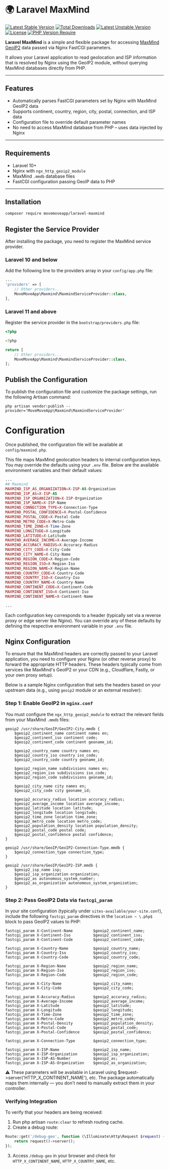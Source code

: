 # 🌍 Laravel MaxMind
[![Latest Stable Version](http://poser.pugx.org/movemoveapp/laravel-maxmind/v)](https://packagist.org/packages/movemoveapp/laravel-maxmind)
[![Total Downloads](http://poser.pugx.org/movemoveapp/laravel-maxmind/downloads)](https://packagist.org/packages/movemoveapp/laravel-maxmind)
[![Latest Unstable Version](http://poser.pugx.org/movemoveapp/laravel-maxmind/v/unstable)](https://packagist.org/packages/movemoveapp/laravel-maxmind)
[![License](http://poser.pugx.org/movemoveapp/laravel-maxmind/license)](https://packagist.org/packages/movemoveapp/laravel-maxmind)
[![PHP Version Require](http://poser.pugx.org/movemoveapp/laravel-maxmind/require/php)](https://packagist.org/packages/movemoveapp/laravel-maxmind)

**Laravel MaxMind** is a simple and flexible package for accessing [MaxMind GeoIP2](https://maxmind.com/) data passed via Nginx FastCGI parameters.

It allows your Laravel application to read geolocation and ISP information that is resolved by Nginx using the GeoIP2 module, without querying MaxMind databases directly from PHP.

---

## Features

- Automatically parses FastCGI parameters set by Nginx with MaxMind GeoIP2 data
- Supports continent, country, region, city, postal, connection, and ISP data
- Configuration file to override default parameter names
- No need to access MaxMind database from PHP – uses data injected by Nginx

---

## Requirements

- Laravel 10+
- Nginx with `ngx_http_geoip2_module`
- MaxMind `.mmdb` database files
- FastCGI configuration passing GeoIP data to PHP

---

## Installation

```bash
composer require movemoveapp/laravel-maxmind
```

## Register the Service Provider
After installing the package, you need to register the MaxMind service provider.

### Laravel 10 and below

Add the following line to the providers array in your `config/app.php` file:

```php
...
'providers' => [
    // Other providers...
    MoveMoveApp\Maxmind\MaxmindServiceProvider::class,
],

```

### Laravel 11 and above

Register the service provider in the `bootstrap/providers.php` file:

```php
<?php

<?php

return [
    // Other providers...
    MoveMoveApp\Maxmind\MaxmindServiceProvider::class,
];


```

## Publish the Configuration

To publish the configuration file and customize the package settings, run the following Artisan command:

```shell
php artisan vendor:publish --provider='MoveMoveApp\Maxmind\MaxmindServiceProvider'
```

# Configuration

Once published, the configuration file will be available at `config/maxmind.php`.

This file maps MaxMind geolocation headers to internal configuration keys. You may override the defaults using your `.env` file. Below are the available environment variables and their default values:

```php
...
## Maxmind
MAXMIND_ISP_AS_ORGANIZATION=X-ISP-AS-Organization
MAXMIND_ISP_AS=X-ISP-AS
MAXMIND_ISP_ORGANIZATION=X-ISP-Organization
MAXMIND_ISP_NAME=X-ISP-Name
MAXMIND_CONNECTION_TYPE=X-Connection-Type
MAXMIND_POSTAL_CONFIDENCE=X-Postal-Confidence
MAXMIND_POSTAL_CODE=X-Postal-Code
MAXMIND_METRO_CODE=X-Metro-Code
MAXMIND_TIME_ZONE=X-Time-Zone
MAXMIND_LONGITUDE=X-Longitude
MAXMIND_LATITUDE=X-Latitude
MAXMIND_AVERAGE_INCOME=X-Average-Income
MAXMIND_ACCURACY_RADIUS=X-Accuracy-Radius
MAXMIND_CITY_CODE=X-City-Code
MAXMIND_CITY_NAME=X-City-Name
MAXMIND_REGION_CODE=X-Region-Code
MAXMIND_REGION_ISO=X-Region-Iso
MAXMIND_REGION_NAME=X-Region-Name
MAXMIND_COUNTRY_CODE=X-Country-Code
MAXMIND_COUNTRY_ISO=X-Country-Iso
MAXMIND_COUNTRY_NAME=X-Country-Name
MAXMIND_CONTINENT_CODE=X-Continent-Code
MAXMIND_CONTINENT_ISO=X-Continent-Iso
MAXMIND_CONTINENT_NAME=X-Continent-Name

...
```

Each configuration key corresponds to a header (typically set via a reverse proxy or edge server like Nginx). You can override any of these defaults by defining the respective environment variable in your `.env` file.

## Nginx Configuration
To ensure that the MaxMind headers are correctly passed to your Laravel application, you need to configure your Nginx (or other reverse proxy) to forward the appropriate HTTP headers. These headers typically come from services like MaxMind's GeoIP2 or your CDN (e.g., Cloudflare, Fastly, or your own proxy setup).

Below is a sample Nginx configuration that sets the headers based on your upstream data (e.g., using `geoip2` module or an external resolver):

### Step 1: Enable GeoIP2 in `nginx.conf`

You must configure the `ngx_http_geoip2_module` to extract the relevant fields from your MaxMind `.mmdb` files:

```apacheconf
geoip2 /usr/share/GeoIP/GeoIP2-City.mmdb {
    $geoip2_continent_name continent names en;
    $geoip2_continent_iso continent code;
    $geoip2_continent_code continent geoname_id;

    $geoip2_country_name country names en;
    $geoip2_country_iso country iso_code;
    $geoip2_country_code country geoname_id;

    $geoip2_region_name subdivisions names en;
    $geoip2_region_iso subdivisions iso_code;
    $geoip2_region_code subdivisions geoname_id;

    $geoip2_city_name city names en;
    $geoip2_city_code city geoname_id;

    $geoip2_accuracy_radius location accuracy_radius;
    $geoip2_average_income location average_income;
    $geoip2_latitude location latitude;
    $geoip2_longitude location longitude;
    $geoip2_time_zone location time_zone;
    $geoip2_metro_code location metro_code;
    $geoip2_population_density location population_density;
    $geoip2_postal_code postal code;
    $geoip2_postal_confidence postal confidence;
}

geoip2 /usr/share/GeoIP/GeoIP2-Connection-Type.mmdb {
    $geoip2_connection_type connection_type;
}

geoip2 /usr/share/GeoIP/GeoIP2-ISP.mmdb {
    $geoip2_isp_name isp;
    $geoip2_isp_organization organization;
    $geoip2_as autonomous_system_number;
    $geoip2_as_organization autonomous_system_organization;
}

```

### Step 2: Pass GeoIP2 Data via `fastcgi_param`

In your site configuration (typically under `sites-available/your-site.conf`), include the following `fastcgi_param` directives in the `location ~ \.php$` block to pass GeoIP2 values to PHP:

```apacheconf
fastcgi_param X-Continent-Name         $geoip2_continent_name;
fastcgi_param X-Continent-Iso          $geoip2_continent_iso;
fastcgi_param X-Continent-Code         $geoip2_continent_code;

fastcgi_param X-Country-Name           $geoip2_country_name;
fastcgi_param X-Country-Iso            $geoip2_country_iso;
fastcgi_param X-Country-Code           $geoip2_country_code;

fastcgi_param X-Region-Name            $geoip2_region_name;
fastcgi_param X-Region-Iso             $geoip2_region_iso;
fastcgi_param X-Region-Code            $geoip2_region_code;

fastcgi_param X-City-Name              $geoip2_city_name;
fastcgi_param X-City-Code              $geoip2_city_code;

fastcgi_param X-Accuracy-Radius        $geoip2_accuracy_radius;
fastcgi_param X-Average-Income         $geoip2_average_income;
fastcgi_param X-Latitude               $geoip2_latitude;
fastcgi_param X-Longitude              $geoip2_longitude;
fastcgi_param X-Time-Zone              $geoip2_time_zone;
fastcgi_param X-Metro-Code             $geoip2_metro_code;
fastcgi_param X-Postal-Density         $geoip2_population_density;
fastcgi_param X-Postal-Code            $geoip2_postal_code;
fastcgi_param X-Postal-Confidence      $geoip2_postal_confidence;

fastcgi_param X-Connection-Type        $geoip2_connection_type;

fastcgi_param X-ISP-Name               $geoip2_isp_name;
fastcgi_param X-ISP-Organization       $geoip2_isp_organization;
fastcgi_param X-ISP-AS-Number          $geoip2_as;
fastcgi_param X-ISP-AS-Organization    $geoip2_as_organization;

```

⚠️ These parameters will be available in Laravel using $request->server('HTTP_X_CONTINENT_NAME'), etc. The package automatically maps them internally — you don't need to manually extract them in your controller.

### Verifying Integration

To verify that your headers are being received:

1. Run php artisan `route:clear` to refresh routing cache.
2. Create a debug route:

```php
Route::get('/debug-geo', function (\Illuminate\Http\Request $request) {
    return request()->server();
});

```

3. Access `/debug-geo` in your browser and check for `HTTP_X_CONTINENT_NAME`, `HTTP_X_COUNTRY_NAME`, etc.
